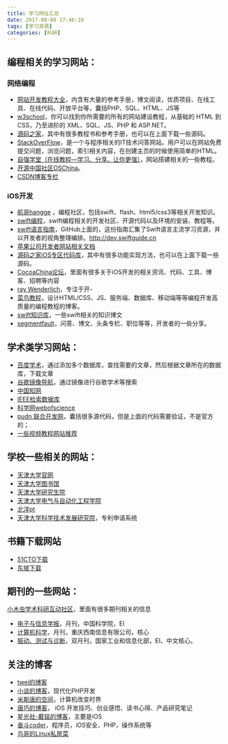 ```yaml
---
title: 学习网址汇总
date: 2017-08-08 17:46:10
tags: [学习资源]
categories: [科研]
---
```

## 编程相关的学习网站：
### 网络编程
-  [网站开发教程大全](http://www.shouce.ren/)，内含有大量的参考手册，博文阅读，优质项目、在线工具、在线代码、开放平台等，囊括PHP、SQL、HTML、JS等
-  [w3school](http://www.w3school.com.cn/)，你可以找到你所需要的所有的网站建设教程，从基础的 HTML 到 CSS，乃至进阶的 XML、SQL、JS、PHP 和 ASP.NET。
-  [源码之家](http://www.mycodes.net/)，其中有很多教程书和参考手册，也可以在上面下载一些源码。
-  [StackOverFlow](https://stackoverflow.com/)，是一个与程序相关的IT技术问答网站。用户可以在网站免费提交问题，浏览问题，索引相关内容，在创建主页的时候使用简单的HTML。
-  [自强学堂（在线教程—学习、分享、让你更强）](http://code.ziqiangxuetang.com/)，网站搭建相关的一些教程。
-  [开源中国社区OSChina](https://www.oschina.net/)。
-  [CSDN博客专栏](http://blog.csdn.net/column.html)

### iOS开发
-  [航哥hangge](http://www.hangge.com/) ，编程社区，包括swift、flash、html5/css3等相关开发知识。
-  [swift编程](http://www.swift51.com/)，swift编程相关的开发社区、开源代码以及环境的安装、教程等。
-  [swift语言指南](https://github.com/ipader/SwiftGuide)，GitHub上面的，这份指南汇集了Swift语言主流学习资源，并以开发者的视角整理编排。http://dev.swiftguide.cn
-  [苹果公司开发者网站相关文档](https://developer.apple.com/documentation/swift?changes=latest_minor)
-  [源码之家iOS专区代码库](http://www.oschina.net/ios/codingList)，其中有很多功能实现方法，也可以在上面下载一些源码。
-  [CocoaChina论坛](http://www.cocoachina.com/)，里面有很多关于iOS开发的相关资讯、代码、工具、博客、招聘等内容
-  [ray Wenderlich](https://www.raywenderlich.com/)，专注于开- 
-  [菜鸟教程](http://www.runoob.com/ios/att-ios-ui-imageview.html)，设计HTML/CSS、JS、服务端、数据库、移动端等等编程开发高质量的编程教程的博客。 
-  [swift知识库](http://lib.csdn.net/base/swift)，一些swift相关的知识博文
-  [segmentfault](https://segmentfault.com/)，问答、博文、头条专栏、职位等等，开发者的一些分享。

## 学术类学习网站：

-  [百度学术](http://xueshu.baidu.com/)，通过添加多个数据库，查找需要的文章，然后根据文章所在的数据库，下载文章
-  [谷歌镜像导航](http://ac.scmor.com/)，通过镜像进行谷歌学术等搜索
-  [中国知网](http://www.cnki.net/)
-  [IEEE检索数据库](http://ieeexplore.ieee.org/Xplore/home.jsp)
-  [科学网webofscience](http://apps.webofknowledge.com/UA_GeneralSearch_input.do?product=UA&search_mode=GeneralSearch&SID=4AgkJlFiewPfg7vaMcv&preferencesSaved=)
-  [pudn 联合开发网](pudn.com)，囊括很多源代码，但是上面的代码需要验证，不是官方的；
-  [一些视频教程网站推荐](http://blog.iderzheng.com/online-video-tutorial/)

## 学校一些相关的网站：
-  [天津大学官网](http://www.tju.edu.cn/)
-  [天津大学图书馆](http://www.lib.tju.edu.cn/)
-  [天津大学研究生院](http://gs.tju.edu.cn/html/pms/index.html)
-  [天津大学电气与自动化工程学院](http://seea.tju.edu.cn/index.php)
-  [北洋pt](http://pt.tju.edu.cn)
-  [天津大学科学技术发展研究院](http://kj.tju.edu.cn:8088/techweb/webIndexAction.do?method=loadIndex)，专利申请系统

## 书籍下载网站
-  [51CTO下载](http://down.51cto.com/)
-  [东坡下载](http://www.uzzf.com/class/development.html)

## 期刊的一些网站：
 [小木虫学术科研互动社区](http://muchong.com/)，里面有很多期刊相关的信息

-  [电子与信息学报](http://jeit.ie.ac.cn/CN/volumn/home.shtml)，月刊，中国科学院，EI
-  [计算机科学](http://www.jsjkx.com/jsjkx/ch/index.aspx)，月刊，重庆西南信息有限公司，核心
-  [振动、测试与诊断](http://zdcs.nuaa.edu.cn/ch/index.aspx)，双月刊，国家工业和信息化部，EI、中文核心。

## 关注的博客
-  [twei的博客](http://twei.site/)
-  [小谈的博客](https://blog.tanteng.me/)，现代化PHP开发
-  [米斯唐的空间](http://www.misitang.com/)，计算机改变时界
-  [唐巧的博客](http://blog.devtang.com/)， iOS 开发技巧、创业感悟、读书心得、产品研究笔记
-  [星光社-戴铭的博客](https://ming1016.github.io/)，主要是iOS
-  [奋斗coder](http://www.blogfshare.com/)，程序员，iOS安全、PHP，操作系统等
-  [鸟哥的Linux私房菜](http://cn.linux.vbird.org/)